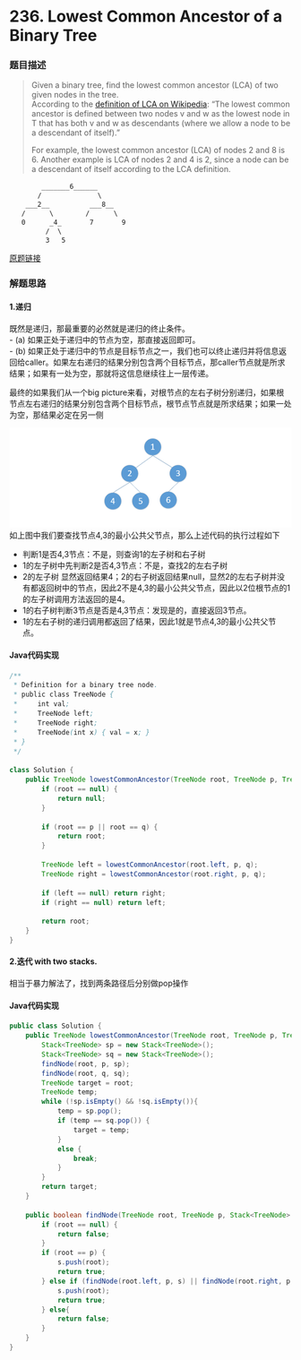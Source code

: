 # 236. Lowest Common Ancestor of a Binary Tree

### 题目描述

> Given a binary tree, find the lowest common ancestor \(LCA\) of two given nodes in the tree.  
> According to the [definition of LCA on Wikipedia](https://en.wikipedia.org/wiki/Lowest_common_ancestor): “The lowest common ancestor is defined between two nodes v and w as the lowest node in T that has both v and w as descendants \(where we allow a node to be a descendant of itself\).”
>
> For example, the lowest common ancestor \(LCA\) of nodes 2 and 8 is 6. Another example is LCA of nodes 2 and 4 is 2, since a node can be a descendant of itself according to the LCA definition.

```
        _______6______
       /              \
    ___2__          ___8__
   /      \        /      \
   0      _4_       7       9
         /  \
         3   5
```         

[原题链接](https://leetcode.com/problems/lowest-common-ancestor-of-a-binary-tree/description/)

### 解题思路

#### 1.递归

既然是递归，那最重要的必然就是递归的终止条件。  
    - \(a\) 如果正处于递归中的节点为空，那直接返回即可。  
    - \(b\) 如果正处于递归中的节点是目标节点之一，我们也可以终止递归并将信息返回给caller。如果左右递归的结果分别包含两个目标节点，那caller节点就是所求结果；如果有一处为空，那就将这信息继续往上一层传递。

最终的如果我们从一个big picture来看，对根节点的左右子树分别递归，如果根节点左右递归的结果分别包含两个目标节点，根节点节点就是所求结果；如果一处为空，那结果必定在另一侧

![](/assets/LCA.png)
如上图中我们要查找节点4,3的最小公共父节点，那么上述代码的执行过程如下

- 判断1是否4,3节点：不是，则查询1的左子树和右子树
- 1的左子树中先判断2是否4,3节点：不是，查找2的左右子树 
- 2的左子树 显然返回结果4；2的右子树返回结果null，显然2的左右子树并没有都返回树中的节点，因此2不是4,3的最小公共父节点，因此以2位根节点的1的左子树调用方法返回的是4。
- 1的右子树判断3节点是否是4,3节点：发现是的，直接返回3节点。
- 1的左右子树的递归调用都返回了结果，因此1就是节点4,3的最小公共父节点。

#### Java代码实现

```java
/**
 * Definition for a binary tree node.
 * public class TreeNode {
 *     int val;
 *     TreeNode left;
 *     TreeNode right;
 *     TreeNode(int x) { val = x; }
 * }
 */

class Solution {
    public TreeNode lowestCommonAncestor(TreeNode root, TreeNode p, TreeNode q) {
        if (root == null) {
            return null;
        }

        if (root == p || root == q) {
            return root;
        }

        TreeNode left = lowestCommonAncestor(root.left, p, q);
        TreeNode right = lowestCommonAncestor(root.right, p, q);

        if (left == null) return right;
        if (right == null) return left;

        return root;
    }
}
```

#### 2.迭代 with two stacks.

相当于暴力解法了，找到两条路径后分别做pop操作

#### Java代码实现

```java
public class Solution {
    public TreeNode lowestCommonAncestor(TreeNode root, TreeNode p, TreeNode q) {
        Stack<TreeNode> sp = new Stack<TreeNode>();
        Stack<TreeNode> sq = new Stack<TreeNode>();
        findNode(root, p, sp);
        findNode(root, q, sq);
        TreeNode target = root;
        TreeNode temp;
        while (!sp.isEmpty() && !sq.isEmpty()){
            temp = sp.pop();
            if (temp == sq.pop()) {
                target = temp;
            }
            else {
                break;
            }
        }
        return target;
    }

    public boolean findNode(TreeNode root, TreeNode p, Stack<TreeNode> s) {
        if (root == null) {
            return false;
        }
        if (root == p) {
            s.push(root);
            return true;
        } else if (findNode(root.left, p, s) || findNode(root.right, p,s)) {
            s.push(root);
            return true;
        } else{
            return false;
        }
    }
}
```



